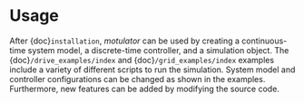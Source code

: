 # Usage

After {doc}`installation`, *motulator* can be used by creating a continuous-time system model, a discrete-time controller, and a simulation object. The {doc}`/drive_examples/index` and {doc}`/grid_examples/index` examples include a variety of different scripts to run the simulation. System model and controller configurations can be changed as shown in the examples. Furthermore, new features can be added by modifying the source code.
